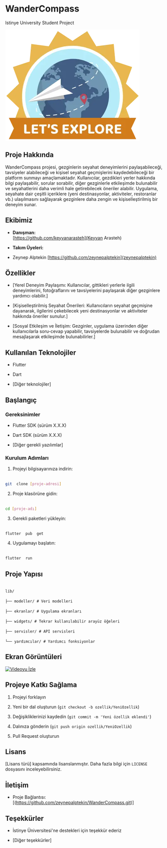 # WanderCompass
Istinye University Student Project
  

![WanderCompass](logo.webp)

  

## Proje Hakkında

WanderCompass projesi, gezginlerin seyahat deneyimlerini paylaşabileceği, tavsiyeler alabileceği ve kişisel seyahat geçmişlerini kaydedebileceği bir platform sunmayı amaçlamaktadır. Kullanıcılar, gezdikleri yerler hakkında bilgi paylaşabilir, sorular sorabilir, diğer gezginlerle etkileşimde bulunabilir ve seyahatlerini daha verimli hale getirebilecek öneriler alabilir. Uygulama, seyahate dair çeşitli içeriklere (yeni destinasyonlar, aktiviteler, restoranlar vb.) ulaşılmasını sağlayarak gezginlere daha zengin ve kişiselleştirilmiş bir deneyim sunar.

  

## Ekibimiz

-  **Danışman:**  
[https://github.com/keyvanarasteh](Keyvan Arasteh)


-  **Takım Üyeleri:**

- Zeynep Alptekin [https://github.com/zeynepalptekin](zeynepalptekin)

  

## Özellikler

- [Yerel Deneyim Paylaşımı: Kullanıcılar, gittikleri yerlerle ilgili deneyimlerini, fotoğraflarını ve tavsiyelerini paylaşarak diğer gezginlere yardımcı olabilir.]

- [Kişiselleştirilmiş Seyahat Önerileri: Kullanıcıların seyahat geçmişine dayanarak, ilgilerini çekebilecek yeni destinasyonlar ve aktiviteler hakkında öneriler sunulur.]

- [Sosyal Etkileşim ve İletişim: Gezginler, uygulama üzerinden diğer kullanıcılarla soru-cevap yapabilir, tavsiyelerde bulunabilir ve doğrudan mesajlaşarak etkileşimde bulunabilirler.]

  

## Kullanılan Teknolojiler

- Flutter

- Dart

- [Diğer teknolojiler]

  

## Başlangıç

  

### Gereksinimler

- Flutter SDK (sürüm X.X.X)

- Dart SDK (sürüm X.X.X)

- [Diğer gerekli yazılımlar]

  

### Kurulum Adımları

1. Projeyi bilgisayarınıza indirin:

```bash

git  clone [proje-adresi]

```

  

2. Proje klasörüne gidin:

```bash

cd [proje-adı]

```

  

3. Gerekli paketleri yükleyin:

```bash

flutter  pub  get

```

  

4. Uygulamayı başlatın:

```bash

flutter  run

```

  

## Proje Yapısı

```

lib/

├── modeller/ # Veri modelleri

├── ekranlar/ # Uygulama ekranları

├── widgets/ # Tekrar kullanılabilir arayüz öğeleri

├── servisler/ # API servisleri

└── yardımcılar/ # Yardımcı fonksiyonlar

```

  

## Ekran Görüntüleri
[![Videoyu İzle](https://img.youtube.com/vi/7D5JAZXUdgc/0.jpg)](https://www.youtube.com/watch?v=7D5JAZXUdgc)


  

## Projeye Katkı Sağlama

1. Projeyi forklayın

2. Yeni bir dal oluşturun (`git checkout -b ozellik/YeniOzellik`)

3. Değişikliklerinizi kaydedin (`git commit -m 'Yeni özellik eklendi'`)

4. Dalınıza gönderin (`git push origin ozellik/YeniOzellik`)

5. Pull Request oluşturun

  

## Lisans

[Lisans türü] kapsamında lisanslanmıştır. Daha fazla bilgi için `LICENSE` dosyasını inceleyebilirsiniz.

  

## İletişim

- Proje Bağlantısı: [(https://github.com/zeynepalptekin/WanderCompass.git)]

  

## Teşekkürler

- İstinye Üniversitesi'ne destekleri için teşekkür ederiz

- [Diğer teşekkürler]

  
